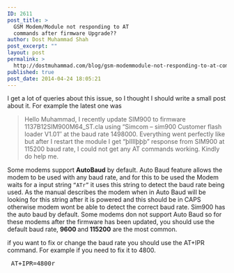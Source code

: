 ```yaml
---
ID: 2611
post_title: >
  GSM Modem/Module not responding to AT
  commands after firmware Upgrade??
author: Dost Muhammad Shah
post_excerpt: ""
layout: post
permalink: >
  http://dostmuhammad.com/blog/gsm-modemmodule-not-responding-to-at-commands-after-firmware-upgrade/
published: true
post_date: 2014-04-24 18:05:21
---
```

I get a lot of queries about this issue, so I thought I should write a small post about it. For example the latest one was
<blockquote>Hello Muhammad,
I recently update SIM900 to firmware 1137B12SIM900M64_ST.cla using “Simcom – sim900 Customer flash loader V1.01″ at the baud rate 1498000. Everything went perfectly like but after I restart the module I get “þIIIIþþþ” response from SIM900 at 115200 baud rate, I could not get any AT commands working. Kindly do help me.</blockquote>
Some modems support <strong>AutoBaud</strong> by default. Auto Baud feature allows the modem to be used with any baud rate, and for this to be used the Modem waits for a input string <code>“ATr”</code> it uses this string to detect the baud rate being used. As the manual describes the modem when in Auto Baud will be looking for this string after it is powered and this should be in CAPS otherwise modem wont be able to detect the correct baud rate. Sim900 has the auto baud by default. Some modems don not support Auto Baud so for these modems after the firmware has been updated, you should use the default baud rate, <strong>9600 </strong>and<strong> 115200</strong> are the most common.

if you want to fix or change the baud rate you should use the AT+IPR command. For example if you need to fix it to 4800.
<pre> AT+IPR=4800r</pre>